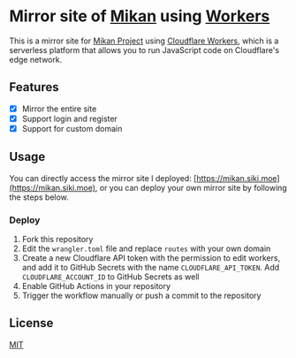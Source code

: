 # Mirror site of [Mikan](https://mikanani.me) using [Workers](https://workers.cloudflare.com/)

This is a mirror site for [Mikan Project](https://mikanani.me) using [Cloudflare Workers](https://workers.cloudflare.com/), which is a serverless platform that allows you to run JavaScript code on Cloudflare's edge network.

## Features

- [x] Mirror the entire site
- [x] Support login and register
- [x] Support for custom domain

## Usage

You can directly access the mirror site I deployed: [https://mikan.siki.moe](https://mikan.siki.moe), or you can deploy your own mirror site by following the steps below.

### Deploy

1. Fork this repository
2. Edit the `wrangler.toml` file and replace `routes` with your own domain
3. Create a new Cloudflare API token with the permission to edit workers, and add it to GitHub Secrets with the name `CLOUDFLARE_API_TOKEN`. Add `CLOUDFLARE_ACCOUNT_ID` to GitHub Secrets as well
4. Enable GitHub Actions in your repository
5. Trigger the workflow manually or push a commit to the repository

## License

[MIT](LICENSE)
